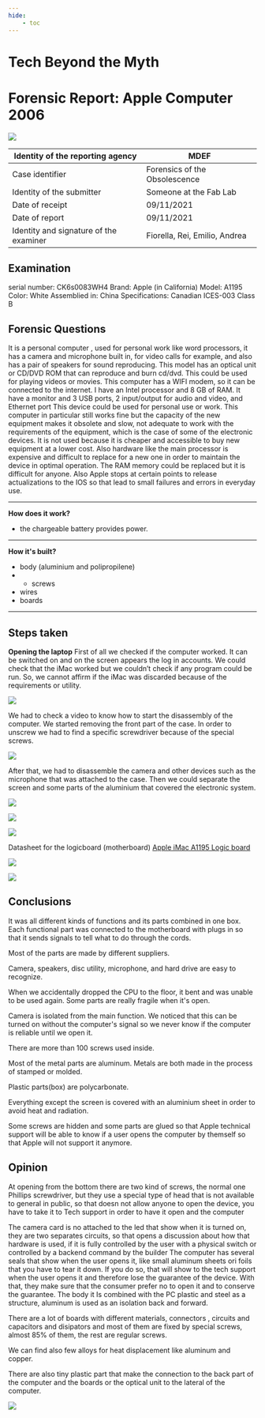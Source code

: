 ```yaml
---
hide:
    - toc
---
```


# Tech Beyond the Myth

Forensic Report: Apple Computer 2006
===============

![](../images/5/50.jpg)


| Identity of the reporting agency       | MDEF                           |
|----------------------------------------|--------------------------------|
| Case identifier                        | Forensics of the Obsolescence  |
| Identity of the submitter              | Someone at the Fab Lab         |
| Date of receipt                        | 09/11/2021                     |
| Date of report                         | 09/11/2021                     |
| Identity and signature of the examiner | Fiorella, Rei, Emilio, Andrea                     |


## Examination 

serial number: CK6s0083WH4
Brand: Apple (in California)
Model: A1195
Color: White
Assemblied in: China
Specifications: Canadian ICES-003 Class B


## Forensic Questions

It is a personal computer , used for personal work like word processors, it has a camera and microphone built in, for video calls for example, and also has a pair of speakers for sound reproducing.
This model has an optical unit or CD/DVD ROM that can reproduce and burn cd/dvd. This could be used for playing videos or movies.
This computer has a WIFI modem, so it can be connected to the internet.
I have an Intel processor and 8 GB of RAM. It have a monitor and  3 USB ports, 2 input/output for audio and video, and Ethernet port
This device could be used for personal use or work.
This computer in particular still works fine but the capacity of the new equipment makes it obsolete and slow, not adequate to work with the requirements of the equipment, which is  the case of some of the electronic devices. It is not used because it is cheaper and accessible  to buy new equipment at a lower cost. Also hardware like the main processor is expensive and difficult to replace for a new one in order to maintain the device in optimal operation. The RAM memory could be replaced but it is difficult for anyone.
Also Apple stops at certain points to release actualizations to the IOS so that lead to small failures and errors in everyday use.

---

**How does it work?** 
* the chargeable battery provides power.

---

**How it's built?** 
* body (aluminium and polipropilene)
* * screws
* wires
* boards

---

## Steps taken


**Opening the laptop**
First of all we checked if the computer worked. It can be switched on and on the screen appears the log in accounts. 
We could check that the iMac worked but we couldn’t check if any program could be run. So, we cannot affirm if the iMac was discarded because of the requirements or utility. 

![](../images/5/PROCESS0.jpg)

We had to check a video to know how to start the disassembly of the computer. We started removing the front part of the case. In order to unscrew we had to find a specific screwdriver because of the special screws. 

![](../images/5/PROCESS1.jpg)

After that, we had to disassemble the camera and other devices such as the microphone that was attached to the case. Then we could separate the screen and some parts of the aluminium that covered the electronic system. 

![](../images/5/PROCESS2.jpg)

![](../images/5/PROCESS3.jpg)

![](../images/5/PROCESS4.jpg)

Datasheet for the logicboard (motherboard)
[Apple iMac A1195 Logic board](http://www.barebonekit.net/apple-imac-a1195-820-1960-a-logic-board_i_mballpe8201960a.aspx)

![](../images/5/PROCESS5.jpg)

![](../images/5/PROCESS6.jpg)


## Conclusions

It was all different kinds of functions and its parts combined in one box. Each functional part was connected to the motherboard with plugs in so that it sends signals to tell what to do through the cords. 

Most of the parts are made by different suppliers. 

Camera, speakers, disc utility, microphone, and hard drive are easy to recognize. 

When we accidentally dropped the CPU to the floor, it bent and was unable to be used again. Some parts are really fragile when it's open.

Camera is isolated from the main function. We noticed that this can be turned on  without the computer's signal so we never know if the computer is reliable until we open it.

There are more than 100 screws used inside.

Most of the metal parts are aluminum. Metals are both made in the process of stamped or molded.

Plastic parts(box) are polycarbonate. 

Everything except the screen is covered with an aluminium sheet in order to avoid heat and radiation.

Some screws are hidden and some parts are glued so that Apple technical support will be able to know if a user opens the computer by themself so that Apple will not support it anymore.


## Opinion

 At opening from the bottom there are two kind of screws, the normal one Phillips screwdriver, but they use a special type of head that is not available to general in public, so that doesn not allow anyone to open the device, you have to take it to Tech support in order to have it open and the computer

The camera card is no attached to the led that show when it is turned on, they are two separates circuits,  so that opens a discussion about how that hardware is used, if it is fully controlled by the user with a physical switch or controlled by a backend command by the builder
The computer has several seals that show when the user opens it,  like small aluminum sheets ori foils  that you have to tear it down. If you do so, that will show to the tech support  when the user opens it and therefore lose the guarantee of the device. With that,  they make sure that the consumer prefer no to open it and to conserve the guarantee.
The body  it Is combined with the PC plastic and steel as a structure, aluminum is used as an isolation back and forward.

There are a lot of boards with different materials, connectors , circuits and capacitors and disipators and most of them are fixed by special screws, almost 85% of them, the rest are regular screws.

We can find also few alloys for heat displacement like aluminum and copper.

There are also tiny plastic part that make the connection to the back part of the computer and the boards or the optical unit to the lateral of the computer.

![](../images/5/PROCESS7.gif)